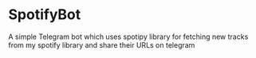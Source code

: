 # SpotifyBot
A simple Telegram bot which uses spotipy library for fetching new tracks from my spotify library and share their URLs on telegram
